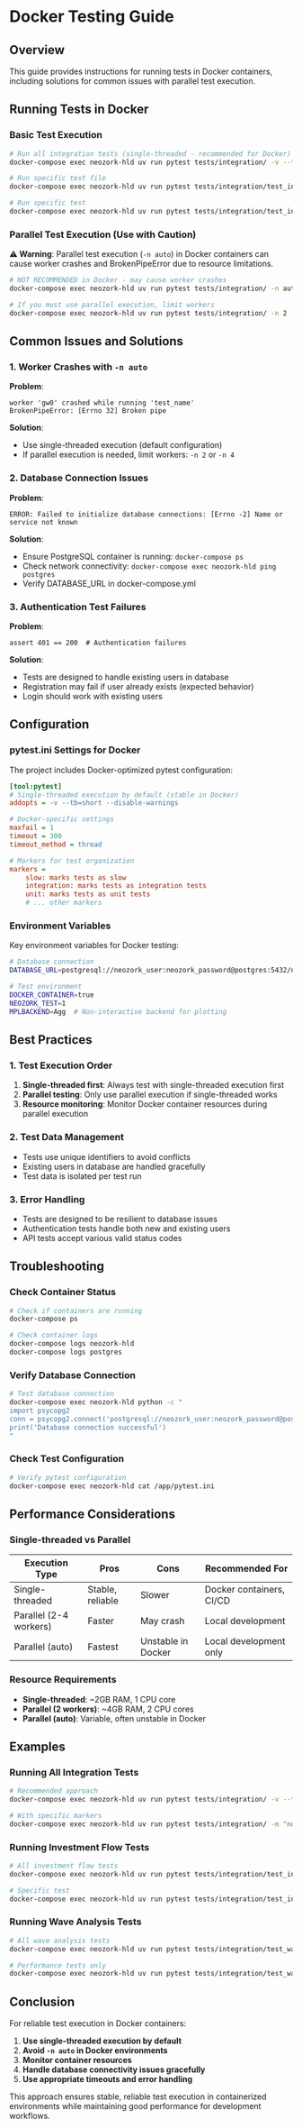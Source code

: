 # Docker Testing Guide

## Overview

This guide provides instructions for running tests in Docker containers, including solutions for common issues with parallel test execution.

## Running Tests in Docker

### Basic Test Execution

```bash
# Run all integration tests (single-threaded - recommended for Docker)
docker-compose exec neozork-hld uv run pytest tests/integration/ -v --tb=short

# Run specific test file
docker-compose exec neozork-hld uv run pytest tests/integration/test_investment_flow.py -v

# Run specific test
docker-compose exec neozork-hld uv run pytest tests/integration/test_investment_flow.py::TestInvestmentFlow::test_authentication_flow -v
```

### Parallel Test Execution (Use with Caution)

**⚠️ Warning**: Parallel test execution (`-n auto`) in Docker containers can cause worker crashes and BrokenPipeError due to resource limitations.

```bash
# NOT RECOMMENDED in Docker - may cause worker crashes
docker-compose exec neozork-hld uv run pytest tests/integration/ -n auto

# If you must use parallel execution, limit workers
docker-compose exec neozork-hld uv run pytest tests/integration/ -n 2 -v
```

## Common Issues and Solutions

### 1. Worker Crashes with `-n auto`

**Problem**: 
```
worker 'gw0' crashed while running 'test_name'
BrokenPipeError: [Errno 32] Broken pipe
```

**Solution**: 
- Use single-threaded execution (default configuration)
- If parallel execution is needed, limit workers: `-n 2` or `-n 4`

### 2. Database Connection Issues

**Problem**: 
```
ERROR: Failed to initialize database connections: [Errno -2] Name or service not known
```

**Solution**: 
- Ensure PostgreSQL container is running: `docker-compose ps`
- Check network connectivity: `docker-compose exec neozork-hld ping postgres`
- Verify DATABASE_URL in docker-compose.yml

### 3. Authentication Test Failures

**Problem**: 
```
assert 401 == 200  # Authentication failures
```

**Solution**: 
- Tests are designed to handle existing users in database
- Registration may fail if user already exists (expected behavior)
- Login should work with existing users

## Configuration

### pytest.ini Settings for Docker

The project includes Docker-optimized pytest configuration:

```ini
[tool:pytest]
# Single-threaded execution by default (stable in Docker)
addopts = -v --tb=short --disable-warnings

# Docker-specific settings
maxfail = 1
timeout = 300
timeout_method = thread

# Markers for test organization
markers =
    slow: marks tests as slow
    integration: marks tests as integration tests
    unit: marks tests as unit tests
    # ... other markers
```

### Environment Variables

Key environment variables for Docker testing:

```bash
# Database connection
DATABASE_URL=postgresql://neozork_user:neozork_password@postgres:5432/neozork_fund

# Test environment
DOCKER_CONTAINER=true
NEOZORK_TEST=1
MPLBACKEND=Agg  # Non-interactive backend for plotting
```

## Best Practices

### 1. Test Execution Order

1. **Single-threaded first**: Always test with single-threaded execution first
2. **Parallel testing**: Only use parallel execution if single-threaded works
3. **Resource monitoring**: Monitor Docker container resources during parallel execution

### 2. Test Data Management

- Tests use unique identifiers to avoid conflicts
- Existing users in database are handled gracefully
- Test data is isolated per test run

### 3. Error Handling

- Tests are designed to be resilient to database issues
- Authentication tests handle both new and existing users
- API tests accept various valid status codes

## Troubleshooting

### Check Container Status

```bash
# Check if containers are running
docker-compose ps

# Check container logs
docker-compose logs neozork-hld
docker-compose logs postgres
```

### Verify Database Connection

```bash
# Test database connection
docker-compose exec neozork-hld python -c "
import psycopg2
conn = psycopg2.connect('postgresql://neozork_user:neozork_password@postgres:5432/neozork_fund')
print('Database connection successful')
"
```

### Check Test Configuration

```bash
# Verify pytest configuration
docker-compose exec neozork-hld cat /app/pytest.ini
```

## Performance Considerations

### Single-threaded vs Parallel

| Execution Type | Pros | Cons | Recommended For |
|----------------|------|------|-----------------|
| Single-threaded | Stable, reliable | Slower | Docker containers, CI/CD |
| Parallel (2-4 workers) | Faster | May crash | Local development |
| Parallel (auto) | Fastest | Unstable in Docker | Local development only |

### Resource Requirements

- **Single-threaded**: ~2GB RAM, 1 CPU core
- **Parallel (2 workers)**: ~4GB RAM, 2 CPU cores
- **Parallel (auto)**: Variable, often unstable in Docker

## Examples

### Running All Integration Tests

```bash
# Recommended approach
docker-compose exec neozork-hld uv run pytest tests/integration/ -v --tb=short

# With specific markers
docker-compose exec neozork-hld uv run pytest tests/integration/ -m "not slow" -v
```

### Running Investment Flow Tests

```bash
# All investment flow tests
docker-compose exec neozork-hld uv run pytest tests/integration/test_investment_flow.py -v

# Specific test
docker-compose exec neozork-hld uv run pytest tests/integration/test_investment_flow.py::TestInvestmentFlow::test_authentication_flow -v
```

### Running Wave Analysis Tests

```bash
# All wave analysis tests
docker-compose exec neozork-hld uv run pytest tests/integration/test_wave_run_analysis_integration.py -v

# Performance tests only
docker-compose exec neozork-hld uv run pytest tests/integration/test_wave_run_analysis_integration.py -k "performance" -v
```

## Conclusion

For reliable test execution in Docker containers:

1. **Use single-threaded execution by default**
2. **Avoid `-n auto` in Docker environments**
3. **Monitor container resources**
4. **Handle database connectivity issues gracefully**
5. **Use appropriate timeouts and error handling**

This approach ensures stable, reliable test execution in containerized environments while maintaining good performance for development workflows.
